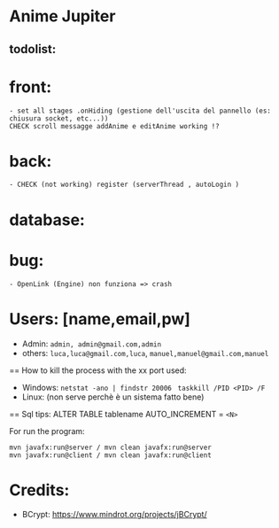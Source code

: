 # Anime Jupiter

## todolist:
# front:
    - set all stages .onHiding (gestione dell'uscita del pannello (es: chiusura socket, etc...))
    CHECK scroll messagge addAnime e editAnime working !?

# back:
    - CHECK (not working) register (serverThread , autoLogin ) 


# database:
    


# bug:
    
    - OpenLink (Engine) non funziona => crash 


# Users: [name,email,pw]
- Admin: `admin, admin@gmail.com,admin`
- others: `luca,luca@gmail.com,luca`,
         `manuel,manuel@gmail.com,manuel`


== How to kill the process with the xx port used:
- Windows: 
`netstat -ano | findstr 20006 `
`taskkill /PID <PID> /F`
- Linux: (non serve perchè è un sistema fatto bene)

== Sql tips:
ALTER TABLE tablename AUTO_INCREMENT = `<N>`


For run the program: 
```
mvn javafx:run@server / mvn clean javafx:run@server
mvn javafx:run@client / mvn clean javafx:run@client 
```

# Credits:
- BCrypt: https://www.mindrot.org/projects/jBCrypt/

